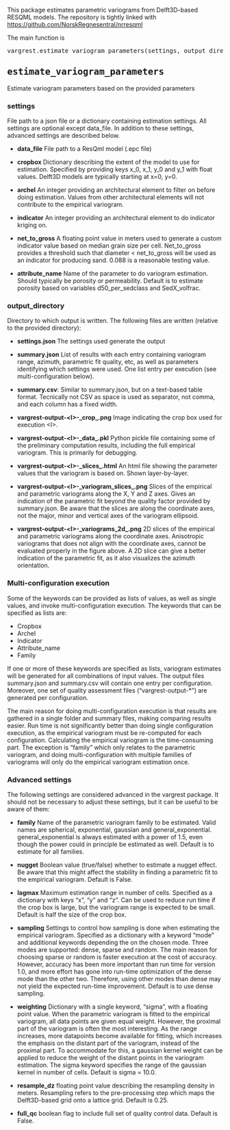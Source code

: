 This package estimates parametric variograms from Delft3D-based RESQML models. The repository is tightly linked with https://github.com/NorskRegnesentral/nrresqml 

The main function is
<pre>
vargrest.estimate_variogram_parameters(settings, output_directory)
</pre>

## <tt>estimate_variogram_parameters</tt>

Estimate variogram parameters based on the provided parameters

### settings
File path to a json file or a dictionary containing estimation settings. All settings are optional except
data_file. In addition to these settings, advanced settings are described below.

- **data_file** File path to a ResQml model (.epc file)

- **cropbox** Dictionary describing the extent of the model to use for estimation. Specified by providing keys x_0,
x_1, y_0 and y_1 with float values. Delft3D models are typically starting at x=0, y=0.

- **archel** An integer providing an architectural element to filter on before doing estimation. Values from other
architectural elements will not contribute to the empirical variogram.

- **indicator** An integer providing an architectural element to do indicator kriging on.

- **net_to_gross** A floating point value in meters used to generate a custom indicator value based on median grain
size per cell. Net_to_gross provides a threshold such that diameter < net_to_gross will be used as an indicator for
producing sand. 0.088 is a reasonable testing value.

- **attribute_name** Name of the parameter to do variogram estimation. Should typically be porosity or permeability.
Default is to estimate porosity based on variables d50_per_sedclass and SedX_volfrac.

### output_directory
Directory to which output is written. The following files are written (relative to the provided directory):

- **settings.json** The settings used generate the output

- **summary.json** List of results with each entry containing variogram range, azimuth, parametric fit quality, etc,
as well as parameters identifying which settings were used. One list entry per execution (see multi-configuration
below).

- **summary.csv**: Similar to summary.json, but on a text-based table format. Tecnically not CSV as space is used as
separator, not comma, and each column has a fixed width.

- **vargrest-output-&lt;I&gt;-\_crop\_.png** Image indicating the crop box used for execution &lt;I&gt;.

- **vargrest-output-&lt;I&gt;-\_data\_.pkl** Python pickle file containing some of the preliminary computation
results, including the full empirical variogram. This is primarily for debugging.

- **vargrest-output-&lt;I&gt;-\_slices\_.html** An html file showing the parameter values that the variogram is
based on. Shown layer-by-layer.

- **vargrest-output-&lt;I&gt;-\_variogram\_slices\_.png** Slices of the empirical and parametric variograms along
the X, Y and Z axes. Gives an indication of the parametric fit beyond the quality factor provided by summary.json.
Be aware that the slices are along the coordinate axes, not the major, minor and vertical axes of the variogram
ellipsoid.

- **vargrest-output-&lt;I&gt;-\_variograms\_2d\_.png** 2D slices of the empirical and parametric variograms along
the coordinate axes. Anisotropic variograms that does not align with the coordinate axes, cannot be evaluated
properly in the figure above. A 2D slice can give a better indication of the parametric fit, as it also visualizes
the azimuth orientation.

### Multi-configuration execution
Some of the keywords can be provided as lists of values, as well as single values, and invoke multi-configuration
execution. The keywords that can be specified as lists are:
- Cropbox
- Archel
- Indicator
- Attribute_name
- Family

If one or more of these keywords are specified as lists, variogram estimates will be generated for all combinations
of input values. The output files summary.json and summary.csv will contain one entry per configuration. Moreover,
one set of quality assessment files (“vargrest-output-*”) are generated per configuration.

The main reason for doing multi-configuration execution is that results are gathered in a single folder and summary
files, making comparing results easier. Run time is not significantly better than doing single configuration
execution, as the empirical variogram must be re-computed for each configuration. Calculating the empirical
variogram is the time-consuming part. The exception is “family” which only relates to the parametric variogram, and
doing multi-configuration with multiple families of variograms will only do the empirical variogram estimation once.

### Advanced settings
The following settings are considered advanced in the vargrest package. It should not be necessary to adjust these
settings, but it can be useful to be aware of them:

- **family** Name of the parametric variogram family to be estimated. Valid names are spherical, exponential,
gaussian and general\_exponential. general\_exponential is always estimated with a power of 1.5, even though the
power could in principle be estimated as well. Default is to estimate for all families.

- **nugget** Boolean value (true/false) whether to estimate a nugget effect. Be aware that this might affect the
stability in finding a parametric fit to the empirical variogram. Default is False.

- **lagmax** Maximum estimation range in number of cells. Specified as a dictionary with keys “x”, “y” and “z”. Can
be used to reduce run time if the crop box is large, but the variogram range is expected to be small. Default is
half the size of the crop box.

- **sampling** Settings to control how sampling is done when estimating the empirical variogram. Specified as a
dictionary with a keyword “mode” and additional keywords depending the on the chosen mode. Three modes are
supported: dense, sparse and random. The main reason for choosing sparse or random is faster execution at the cost
of accuracy. However, accuracy has been more important than run time for version 1.0, and more effort has gone into
run-time optimization of the dense mode than the other two. Therefore, using other modes than dense may not yield
the expected run-time improvement. Default is to use dense sampling.

- **weighting** Dictionary with a single keyword, “sigma”, with a floating point value. When the parametric
variogram is fitted to the empirical variogram, all data points are given equal weight. However, the proximal part
of the variogram is often the most interesting. As the range increases, more datapoints become available for
fitting, which increases the emphasis on the distant part of the variogram, instead of the proximal part. To
accommodate for this, a gaussian kernel weight can be applied to reduce the weight of the distant points in the
variogram estimation. The sigma keyword specifies the range of the gaussian kernel in number of cells. Default is
sigma = 10.0.

- **resample_dz** floating point value describing the resampling density in meters. Resampling refers to the
pre-processing step which maps the Delft3D-based grid onto a lattice grid. Default is 0.25.

- **full_qc** boolean flag to include full set of quality control data. Default is False.
